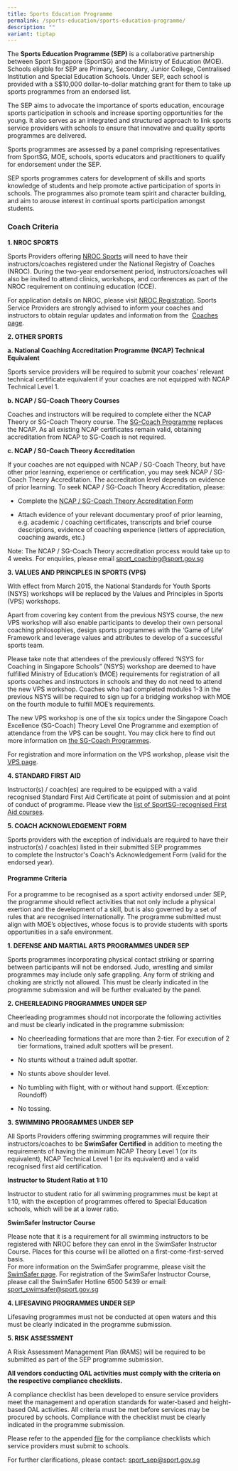 ```yaml
---
title: Sports Education Programme
permalink: /sports-education/sports-education-programme/
description: ""
variant: tiptap
---
```

<p>The <strong>Sports Education Programme (SEP)</strong> is a collaborative
partnership between Sport Singapore (SportSG) and the Ministry of Education
(MOE). Schools eligible for SEP are Primary, Secondary, Junior College,
Centralised Institution and Special Education Schools. Under SEP, each
school is provided with a S$10,000 dollar-to-dollar matching grant for&nbsp;them
to take up sports programmes from an endorsed list.</p>
<p>The SEP aims to advocate the importance of sports education, encourage
sports participation in schools and increase sporting opportunities for
the young. It also serves as an integrated and structured approach to link
sports service providers with schools to ensure that innovative and quality
sports programmes are delivered.</p>
<p>Sports programmes are assessed by a panel comprising representatives from
SportSG, MOE, schools, sports educators and practitioners to qualify for
endorsement under the SEP.</p>
<p>SEP sports programmes caters for development of&nbsp;skills and sports
knowledge&nbsp;of students and help promote active participation of sports
in schools. The programmes also&nbsp;promote team spirit and character
building, and aim to arouse interest in continual sports participation
amongst students.</p>
<h3><strong>Coach Criteria</strong></h3>
<p><strong>1. NROC SPORTS</strong>
</p>
<p>Sports Providers offering&nbsp;<a href="/coaches-corner/singapore-coach-excellence/sg-coach-technical-programme-accreditation/" rel="noopener noreferrer nofollow" target="_blank">NROC Sports</a>&nbsp;will
need to have their instructors/coaches registered under the National Registry
of Coaches (NROC). During the&nbsp;two-year endorsement period, instructors/coaches
will also be invited to attend clinics, workshops, and conferences as part
of the NROC requirement on continuing education (CCE).</p>
<p>For application details on NROC, please visit&nbsp;<a href="/support-resources/activesg-programme-partnership/nroc-sports/" rel="noopener noreferrer nofollow" target="_blank">NROC Registration</a>.
Sports Service Providers are strongly advised to inform your coaches and
instructors to obtain regular updates and information from the&nbsp;
<a href="/support-resources/activesg-programme-partnership/nroc-sports/" rel="noopener noreferrer nofollow" target="_blank">Coaches page</a>.</p>
<p><strong>2. OTHER SPORTS</strong>
</p>
<p><strong>a. National Coaching Accreditation Programme (NCAP) Technical Equivalent</strong>
</p>
<p>Sports service providers&nbsp;will be required to submit&nbsp;your coaches’&nbsp;relevant
technical certificate equivalent if your coaches are not equipped with
NCAP Technical Level 1.</p>
<p><strong>b. NCAP / SG-Coach Theory Courses</strong>
</p>
<p>Coaches and instructors will be required to complete&nbsp;either the&nbsp;NCAP
Theory or SG-Coach Theory course.&nbsp;The&nbsp;<a href="/support-resources/coaches-corner/singapore-coach-excellence-sg-coach-programme/" rel="noopener noreferrer nofollow" target="_blank">SG-Coach Programme</a>&nbsp;replaces
the NCAP. As all existing NCAP certificates remain valid, obtaining accreditation
from NCAP to SG-Coach is&nbsp;not&nbsp;required.</p>
<p><strong>c. NCAP / SG-Coach Theory Accreditation</strong>
</p>
<p>If your coaches are not equipped with NCAP / SG-Coach Theory, but have
other prior learning, experience or certification, you may seek NCAP /
SG-Coach Theory Accreditation. The accreditation level depends on evidence
of prior learning. To seek NCAP / SG-Coach Theory Accreditation, please:</p>
<ul data-tight="true" class="tight">
<li>
<p>Complete the&nbsp;<a href="/files/Sport%20Education/Sport%20Education%20Programmes/20180719_SGCoach_Theory_Accreditation_Application_Form_(1).pdf" rel="noopener noreferrer nofollow" target="_blank">NCAP / SG-Coach Theory Accreditation Form</a>
</p>
</li>
<li>
<p>Attach evidence of your relevant documentary proof of prior learning,
e.g. academic / coaching certificates, transcripts and brief course descriptions,
evidence of coaching experience (letters of appreciation, coaching awards,
etc.)</p>
</li>
</ul>
<p>Note: The NCAP / SG-Coach Theory accreditation process would take up to
4 weeks.&nbsp;For enquiries, please email&nbsp;<a href="mailto:sport_coaching@sport.gov.sg?subject=Sports%20Education%20Programme" rel="noopener noreferrer nofollow" target="_blank">sport_coaching@sport.gov.sg</a>
</p>
<p><strong>3. VALUES AND PRINCIPLES IN SPORTS (VPS)</strong>
</p>
<p>With effect from March 2015, the National Standards for Youth Sports (NSYS)
workshops will be replaced by the&nbsp;Values and Principles in Sports
(VPS)&nbsp;workshops.</p>
<p>Apart from covering key content from the previous NSYS course, the new
VPS workshop will also enable participants to develop their own personal
coaching philosophies, design sports programmes with the ‘Game of Life’
Framework and leverage values and attributes to develop of a successful
sports team.</p>
<p>Please take note that attendees of the previously offered ‘NSYS for Coaching
in Singapore Schools” (NSYS) workshop are deemed to have fulfilled Ministry
of Education’s (MOE) requirements for registration of all sports coaches
and instructors in schools and they do not need to attend the new VPS workshop.
Coaches who had completed modules 1-3 in the previous NSYS will be required
to sign up for a bridging workshop with MOE on the fourth module to fulfill
MOE’s requirements.</p>
<p>The new VPS workshop is one of the six topics under the Singapore Coach
Excellence (SG-Coach) Theory Level One Programme and exemption of attendance
from the VPS can be sought. You may click here to find out more information
on&nbsp;<a href="/support-resources/coaches-corner/singapore-coach-excellence-sg-coach-programme/" rel="noopener noreferrer nofollow" target="_blank">the SG-Coach Programmes</a>.</p>
<p>For registration and more information on the VPS workshop, please visit&nbsp;the&nbsp;
<a href="/sports-education/value-and-principles-in-sport/" rel="noopener noreferrer nofollow" target="_blank">VPS page</a>.</p>
<p><strong>4. STANDARD FIRST AID</strong>
</p>
<p>Instructor(s) / coach(es) are required to be equipped with a valid recognised
Standard First Aid Certificate at point of submission and at point of conduct
of programme. Please view the&nbsp;<a href="/support-resources/national-registry-of-coaches/accredited-standard-first-aid-with-aed-courses/" rel="noopener noreferrer nofollow" target="_blank">list of SportSG-recognised First Aid courses</a>.</p>
<p><strong>5. COACH ACKNOWLEDGEMENT FORM</strong>
</p>
<p>Sports providers with the exception of individuals are required to have
their instructor(s) / coach(es) listed in their submitted SEP programmes
to&nbsp;complete the Instructor's Coach's Acknowledgement Form&nbsp;(valid
for the endorsed year).</p>
<h4><strong>Programme Criteria</strong></h4>
<p>For a programme to be recognised as a sport activity endorsed under SEP,
the programme should reflect activities that not only include a physical
exertion and the development of a skill, but is also governed by a set
of rules that are recognised internationally. The programme submitted must
align with MOE’s objectives, whose focus is to provide students with sports
opportunities in a safe environment.</p>
<p><strong>1. DEFENSE AND MARTIAL ARTS PROGRAMMES UNDER SEP</strong>
</p>
<p>Sports programmes incorporating physical contact striking or sparring
between participants will not be endorsed. Judo, wrestling and similar
programmes&nbsp;may include only safe grappling.&nbsp;Any form of striking
and choking are strictly not allowed. This must be clearly indicated in
the programme submission and will be further evaluated by the panel.</p>
<p><strong>2. CHEERLEADING PROGRAMMES UNDER SEP</strong>
</p>
<p>Cheerleading programmes should not incorporate the following activities
and must be clearly indicated in the programme submission:</p>
<ul data-tight="true" class="tight">
<li>
<p>No cheerleading formations that are more than 2-tier. For execution of
2 tier formations, trained adult spotters will be present.</p>
</li>
<li>
<p>No stunts without a trained adult spotter.</p>
</li>
<li>
<p>No stunts above shoulder level.</p>
</li>
<li>
<p>No tumbling with flight, with or without hand support. (Exception: Roundoff)</p>
</li>
<li>
<p>No tossing.</p>
</li>
</ul>
<p><strong>3.&nbsp;SWIMMING PROGRAMMES UNDER SEP</strong>
</p>
<p>All Sports Providers offering swimming programmes will require their instructors/coaches
to be&nbsp;<strong>SwimSafer</strong>&nbsp;<strong>Certified</strong>&nbsp;in
addition to meeting the requirements of having the&nbsp;minimum NCAP Theory
Level 1 (or its equivalent), NCAP Technical Level 1 (or its equivalent)
and a valid recognised first aid certification.</p>
<p><strong>Instructor to Student Ratio at 1:10</strong>
</p>
<p>Instructor to student ratio for all swimming programmes must be kept at
1:10, with the exception of programmes offered to Special Education schools,
which will be at a lower ratio.</p>
<p><strong>SwimSafer Instructor Course</strong>
</p>
<p>Please note that it is a requirement for all swimming instructors to be
registered with NROC before they can enrol in the SwimSafer Instructor
Course. Places for this course will be allotted on a first-come-first-served
basis.
<br>For more information on the SwimSafer programme, please visit the&nbsp;
<a href="https://www.activesgcircle.gov.sg/academies-clubs/initiatives/swimsafer" rel="noopener noreferrer nofollow" target="_blank">SwimSafer page</a>.&nbsp;For registration of the SwimSafer Instructor
Course, please call the SwimSafer Hotline&nbsp;6500 5439&nbsp;or email:&nbsp;
<a href="mailto:sport_swimsafer@sport.gov.sg" rel="noopener noreferrer nofollow" target="_blank">sport_swimsafer@sport.gov.sg</a>
</p>
<p><strong>4. LIFESAVING PROGRAMMES UNDER SEP</strong>
</p>
<p>Lifesaving programmes must not be conducted at open waters and this must
be clearly indicated in the programme submission.</p>
<p><strong>5. RISK ASSESSMENT</strong>
</p>
<p>A Risk Assessment Management Plan (RAMS) will be required to be submitted
as part of the SEP programme submission.</p>
<p><strong>All vendors conducting OAL activities must comply with the criteria on the respective compliance checklists.</strong>
</p>
<p>A compliance checklist has been developed to ensure service providers
meet the management and operation standards for water-based and height-based
OAL activities. All criteria must be met before services may be procured
by schools. Compliance with the checklist must be clearly indicated in
the programme submission.</p>
<p>Please refer to the appended&nbsp;<a href="/files/Sport%20Education/Sport%20Education%20Programmes/Compliance%20Checklists%20for%20Procurement%20of%20OAL%20Activities_version%204%20Feb%2022.pdf" rel="noopener noreferrer nofollow" target="_blank">file</a> for
the compliance checklists which service providers must submit to schools.</p>
<p>For further clarifications, please contact: <a href="mailto:sport_sep@sport.gov.sg" rel="noopener noreferrer nofollow" target="_blank">sport_sep@sport.gov.sg</a>
</p>